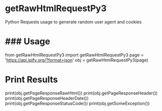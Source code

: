# getRawHtmlRequestPy3
Python Requests usage to generate random user agent and cookies

# ### Usage 

from getRawHtmlRequestPy3 import getRawHtmlRequestPy3
page = 'https://api.ipify.org/?format=json'
obj = getRawHtmlRequestPy3(page)

# Print Results
print(obj.getPageResponseRawHtml())
print(obj.getPageResponseHeader())
print(obj.getPageResponseHeaderDate())
print(obj.getPageResponseStatusCode())
print(obj.getSomeException())
